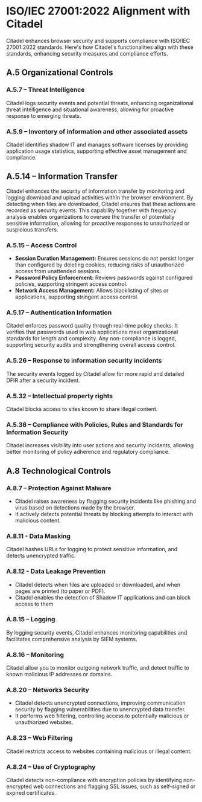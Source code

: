 # ISO/IEC 27001:2022 Alignment with Citadel

Citadel enhances browser security and supports compliance with ISO/IEC 27001:2022 standards. Here's how Citadel's functionalities align with these standards, enhancing security measures and compliance efforts.

## A.5 Organizational Controls

### A.5.7 – Threat Intelligence
Citadel logs security events and potential threats, enhancing organizational threat intelligence and situational awareness, allowing for proactive response to emerging threats.

### A.5.9 – Inventory of information and other associated assets
Citadel identifies shadow IT and manages software licenses by providing application usage statistics, supporting effective asset management and compliance.

## A.5.14 – Information Transfer
Citadel enhances the security of information transfer by monitoring and logging download and upload activities within the browser environment. By detecting when files are downloaded, Citadel ensures that these actions are recorded as security events. This capability together with frequency analysis enables organizations to oversee the transfer of potentially sensitive information, allowing for proactive responses to unauthorized or suspicious transfers.

### A.5.15 – Access Control
- **Session Duration Management:** Ensures sessions do not persist longer than configured by deleting cookies, reducing risks of unauthorized access from unattended sessions.
- **Password Policy Enforcement:** Reviews passwords against configured policies, supporting stringent access control.
- **Network Access Management:** Allows blacklisting of sites or applications, supporting stringent access control.

### A.5.17 – Authentication Information
Citadel enforces password quality through real-time policy checks. It verifies that passwords used in web applications meet organizational standards for length and complexity. Any non-compliance is logged, supporting security audits and strengthening overall access control.

### A.5.26 – Response to information security incidents
The security events logged by Citadel allow for more rapid and detailed DFIR after a security incident.

### A.5.32 – Intellectual property rights
Citadel blocks access to sites known to share illegal content.

### A.5.36 – Compliance with Policies, Rules and Standards for Information Security
Citadel increases visibility into user actions and security incidents, allowing better monitoring of policy adherence and regulatory compliance.

## A.8 Technological Controls

### A.8.7 – Protection Against Malware
- Citadel raises awareness by flagging security incidents like phishing and virus based on detections made by the browser.
- It actively detects potential threats by blocking attempts to interact with malicious content.

### A.8.11 - Data Masking
Citadel hashes URLs for logging to protect sensitive information, and detects unencrypted traffic.

### A.8.12 - Data Leakage Prevention
- Citadel detects when files are uploaded or downloaded, and when pages are printed (to paper or PDF). 
- Citadel enables the detection of Shadow IT applications and can block access to them

### A.8.15 – Logging
By logging security events, Citadel enhances monitoring capabilities and facilitates comprehensive analysis by SIEM systems.

### A.8.16 – Monitoring
Citadel allow you to monitor outgoing network traffic, and detect traffic to known malicious IP addresses or domains.

### A.8.20 – Networks Security
- Citadel detects unencrypted connections, improving communication security by flagging vulnerabilities due to unencrypted data transfer.
- It performs web filtering, controlling access to potentially malicious or unauthorized websites.

### A.8.23 – Web Filtering
Citadel restricts access to websites containing malicious or illegal content.

### A.8.24 – Use of Cryptography
Citadel detects non-compliance with encryption policies by identifying non-encrypted web connections and flagging SSL issues, such as self-signed or expired certificates.
